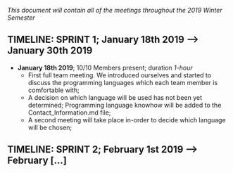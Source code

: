 *This document will contain all of the meetings throughout the 2019 Winter Semester*

## TIMELINE: SPRINT 1; January 18th 2019 --> January 30th 2019

- **January 18th 2019**; 10/10 Members present; duration *1-hour*
   - First full team meeting. We introduced ourselves and started to discuss the programming languages which each team member is comfortable with;
   - A decision on which language will be used has not been yet determined; Programming language knowhow will be added to the Contact_Information.md file;
   - A second meeting will take place in-order to decide which language will be chosen;
   
   
## TIMELINE: SPRINT 2; February 1st 2019 --> February [...]
